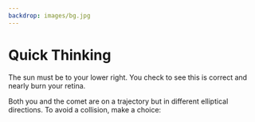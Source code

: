 ```yaml
---
backdrop: images/bg.jpg
---
```


# Quick Thinking

The sun must be to your lower right. You check to see this is correct and nearly burn your retina.

Both you and the comet are on a trajectory but in different elliptical directions. To avoid a collision, make a choice:  

<Page url="increase" instructions="" action="Increase your distance from the sun" condition="none" />

<Page url="reduce" instructions="" action="Reduce your distance from the sun" condition="none" />